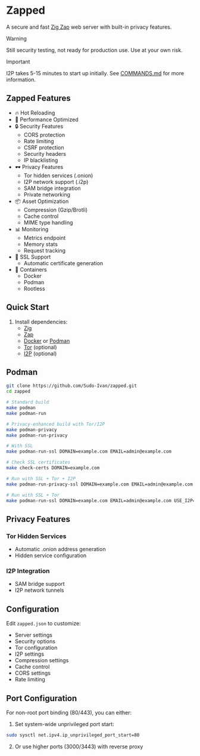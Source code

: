 # Zapped

A secure and fast [Zig Zap](https://zigzap.org/) web server with built-in privacy features.

> [!WARNING]  
> Still security testing, not ready for production use. Use at your own risk.

> [!IMPORTANT]
> I2P takes 5-15 minutes to start up initially. See [COMMANDS.md](COMMANDS.md) for more information.

## Zapped Features

- 🔥 Hot Reloading
- 🚀 Performance Optimized
- 🔒 Security Features
  - CORS protection
  - Rate limiting
  - CSRF protection
  - Security headers
  - IP blacklisting
- 🕶️ Privacy Features
  - Tor hidden services (.onion)
  - I2P network support (.i2p)
  - SAM bridge integration
  - Private networking
- 📦 Asset Optimization
  - Compression (Gzip/Brotli)
  - Cache control
  - MIME type handling
- 📊 Monitoring
  - Metrics endpoint
  - Memory stats
  - Request tracking
- 🔐 SSL Support
  - Automatic certificate generation
- 🐋 Containers
  - Docker
  - Podman
  - Rootless

## Quick Start

1. Install dependencies:
   - [Zig](https://ziglang.org/download/)
   - [Zap](https://zigzap.org/learn.html)
   - [Docker](https://docs.docker.com/get-docker/) or [Podman](https://podman.io/getting-started/installation)
   - [Tor](https://www.torproject.org/) (optional)
   - [I2P](https://geti2p.net/) (optional)

## Podman

```bash
git clone https://github.com/Sudo-Ivan/zapped.git
cd zapped

# Standard build
make podman
make podman-run

# Privacy-enhanced build with Tor/I2P
make podman-privacy
make podman-run-privacy

# With SSL
make podman-run-ssl DOMAIN=example.com EMAIL=admin@example.com

# Check SSL certificates
make check-certs DOMAIN=example.com

# Run with SSL + Tor + I2P
make podman-run-privacy-ssl DOMAIN=example.com EMAIL=admin@example.com

# Run with SSL + Tor
make podman-run-ssl DOMAIN=example.com EMAIL=admin@example.com USE_I2P=false
```

## Privacy Features

### Tor Hidden Services
- Automatic .onion address generation
- Hidden service configuration

### I2P Integration
- SAM bridge support
- I2P network tunnels

## Configuration

Edit `zapped.json` to customize:
- Server settings
- Security options
- Tor configuration
- I2P settings
- Compression settings
- Cache control
- CORS settings
- Rate limiting

## Port Configuration

For non-root port binding (80/443), you can either:

1. Set system-wide unprivileged port start:
```bash
sudo sysctl net.ipv4.ip_unprivileged_port_start=80
```

2. Or use higher ports (3000/3443) with reverse proxy